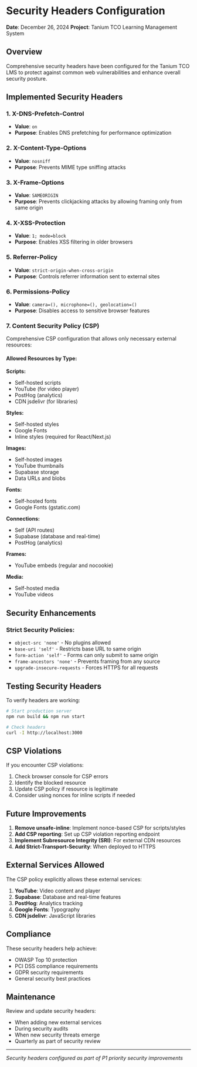 # Security Headers Configuration

**Date**: December 26, 2024
**Project**: Tanium TCO Learning Management System

## Overview

Comprehensive security headers have been configured for the Tanium TCO LMS to protect against common web vulnerabilities and enhance overall security posture.

## Implemented Security Headers

### 1. X-DNS-Prefetch-Control
- **Value**: `on`
- **Purpose**: Enables DNS prefetching for performance optimization

### 2. X-Content-Type-Options
- **Value**: `nosniff`
- **Purpose**: Prevents MIME type sniffing attacks

### 3. X-Frame-Options
- **Value**: `SAMEORIGIN`
- **Purpose**: Prevents clickjacking attacks by allowing framing only from same origin

### 4. X-XSS-Protection
- **Value**: `1; mode=block`
- **Purpose**: Enables XSS filtering in older browsers

### 5. Referrer-Policy
- **Value**: `strict-origin-when-cross-origin`
- **Purpose**: Controls referrer information sent to external sites

### 6. Permissions-Policy
- **Value**: `camera=(), microphone=(), geolocation=()`
- **Purpose**: Disables access to sensitive browser features

### 7. Content Security Policy (CSP)

Comprehensive CSP configuration that allows only necessary external resources:

#### Allowed Resources by Type:

**Scripts:**
- Self-hosted scripts
- YouTube (for video player)
- PostHog (analytics)
- CDN jsdelivr (for libraries)

**Styles:**
- Self-hosted styles
- Google Fonts
- Inline styles (required for React/Next.js)

**Images:**
- Self-hosted images
- YouTube thumbnails
- Supabase storage
- Data URLs and blobs

**Fonts:**
- Self-hosted fonts
- Google Fonts (gstatic.com)

**Connections:**
- Self (API routes)
- Supabase (database and real-time)
- PostHog (analytics)

**Frames:**
- YouTube embeds (regular and nocookie)

**Media:**
- Self-hosted media
- YouTube videos

## Security Enhancements

### Strict Security Policies:
- `object-src 'none'` - No plugins allowed
- `base-uri 'self'` - Restricts base URL to same origin
- `form-action 'self'` - Forms can only submit to same origin
- `frame-ancestors 'none'` - Prevents framing from any source
- `upgrade-insecure-requests` - Forces HTTPS for all requests

## Testing Security Headers

To verify headers are working:

```bash
# Start production server
npm run build && npm run start

# Check headers
curl -I http://localhost:3000
```

## CSP Violations

If you encounter CSP violations:

1. Check browser console for CSP errors
2. Identify the blocked resource
3. Update CSP policy if resource is legitimate
4. Consider using nonces for inline scripts if needed

## Future Improvements

1. **Remove unsafe-inline**: Implement nonce-based CSP for scripts/styles
2. **Add CSP reporting**: Set up CSP violation reporting endpoint
3. **Implement Subresource Integrity (SRI)**: For external CDN resources
4. **Add Strict-Transport-Security**: When deployed to HTTPS

## External Services Allowed

The CSP policy explicitly allows these external services:

1. **YouTube**: Video content and player
2. **Supabase**: Database and real-time features
3. **PostHog**: Analytics tracking
4. **Google Fonts**: Typography
5. **CDN jsdelivr**: JavaScript libraries

## Compliance

These security headers help achieve:
- OWASP Top 10 protection
- PCI DSS compliance requirements
- GDPR security requirements
- General security best practices

## Maintenance

Review and update security headers:
- When adding new external services
- During security audits
- When new security threats emerge
- Quarterly as part of security review

---

*Security headers configured as part of P1 priority security improvements*